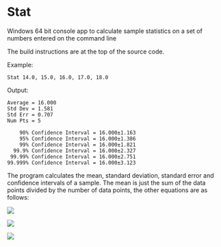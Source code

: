 # Stat
Windows 64 bit console app to calculate sample statistics on a set of numbers entered on the command line

The build instructions are at the top of the source code.

Example:

```Stat 14.0, 15.0, 16.0, 17.0, 18.0```

Output:
```
Average = 16.000
Std Dev = 1.581
Std Err = 0.707
Num Pts = 5
    
    90% Confidence Interval = 16.000±1.163
    95% Confidence Interval = 16.000±1.386
    99% Confidence Interval = 16.000±1.821
  99.9% Confidence Interval = 16.000±2.327
 99.99% Confidence Interval = 16.000±2.751
99.999% Confidence Interval = 16.000±3.123
```

The program calculates the mean, standard deviation, standard error and confidence intervals of a sample. 
The mean is just the sum of the data points divided by the number of data points, the other equations are as follows:

![](images/SD.gif)

![](images/SE.gif)

![](images/where.gif)
